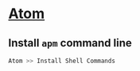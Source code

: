 # [Atom](https://atom.io)

## Install `apm` command line

``` bash
Atom >> Install Shell Commands
```
